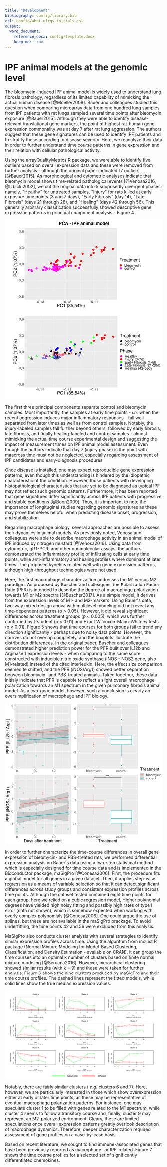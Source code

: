 ```yaml
---
title: "Development"
bibliography: config/library.bib
csl: config/abnt-ufrgs-initials.csl
output: 
  word_document:
    reference_docx: config/template.docx
    keep_md: true
---
```





# IPF animal models at the genomic level

  The bleomycin-induced IPF animal model is widely used to understand lung fibrosis pathology, regardless of its limited capability of mimicking the actual human disease [@Moeller2008]. Bauer and colleagues studied this question when comparing microarray data from one hundred lung samples from IPF patients with rat lungs sampled several time points after bleomycin exposure [@Bauer2015]. Although they were able to identify disease-relevant translational gene markers, the point of highest rat-human gene expression commonality was at day 7 after rat lung aggression. The authors suggest that these gene signatures can be used to identify IPF patients and to stratify these according to disease severity. Here, we reanalyze their data in order to further understand time course patterns in gene expression and their relation with cellular pathological activity.
  
  Using the arrayQualityMetrics R package, we were able to identify five outliers based on overall expression data and these were removed from further analysis - although the original paper indicated 17 outliers [@Bauer2015]. As morphological and cytometric analyses indicate that bleomycin model shows time-related pathological events [@Venosa2016; @Izbicki2002], we cut the original data into 5 supposedly divergent phases: namely, "Healthy" for untreated samples, "Injury" for rats killed at early exposure time points (3 and 7 days), "Early Fibrosis" (day 14), "Late Fibrosis" (days 21 through 28), and "Healing" (days 42 through 56). This generally arbitrary classification successfully showed descriptive gene expression patterns in principal component analysis - Figure 4. 
  
![Figure 4 - Principal Component Analysis of gene expression from Bauer and colleagues data (2016).](Development_files/figure-docx/pca_bauer2015.png)
  
  The first three principal components separate control and bleomycin samples. Most importantly, the samples at early time points - _i.e._ when the recent aggression induces major inflammatory responses - fall well separated from later times as well as from control samples. Notably, the injury-labeled samples fall further beyond others, followed by early fibrosis, late fibrosis, and finally healing-labeled and control samples - almost mimicking the actual time course experimental design and suggesting the impact of measurement times on IPF animal model assessment. Even though the authors indicate that day 7 (injury phase) is the point with maacross time must not be neglected, especially regarding assessment of IPF candidates and early-diagnosis procedures. 
  
  Once disease is installed, one may expect reproducible gene expression patterns, even though this understanding is hindered by the idiopathic characteristic of the condition. However, those patients with developing histopathological characteristics that are yet to be diagnosed as typical IPF may not reflect such genomic patterns. Furthermore, it has been reported that gene signatures differ significantly across IPF patients with progressive and stable conditions [@Boon2009]. Thus, it is important to note the importance of longituginal studies regarding genomic signatures as these may prove themelves helpful when predicting disease onset, progression, and stabilization.

  Regarding macrophage biology, several approaches are possible to assess their dynamics in animal models. As previously noted, Venosa and colleagues were able to describe macrophage activity in an animal model of IPF induced by nitrogen mustard [@Venosa2016]. Using data from cytometric, qRT-PCR, and other nonmolecular assays, the authors demonstrated the inflammatory profile of infiltrating cells at early time points, while anti-inflammatory and healing profiles where dominant at later times. The proposed kynetics related well with gene expression patterns, although high-throughput technologies were not used. 
  
  Here, the first macrophage characterizaition addresses the M1 versus M2 paradigm. As proposed by Buscher and colleagues, the Polarization Factor Ratio (PFR) is intended to describe the degree of macrophage polarization towards M1 or M2 spectra [@Buscher2017]. As a simple model, it derives from the expression levels of M1- and M2-markers. Using Bauer's data, two-way mixed design anova with multilevel modeling did not reveal any time-dependent patterns (p > 0.05). However, it did reveal significant differences across treatment groups (p < 0.005), which was further confirmed by t-student (p < 0.01) and Exact Wilcoxon-Mann-Whitney tests (p < 0.01). Figure 5 shows that time courses for both groups fail to trend any direction significantly - perhaps due to noisy data points. However, the courves do not overlap completely, and the boxplots illustrate the distribution differences. In the original paper, Buscher and colleagues demonstrated higher prediction power for the PFR built over IL12b and Arginase 1 expression levels - when comparing to the same score constructed with inducible nitric oxide synthase (iNOS - NOS2 gene, also M1-related) instead of the cited interleukin. Here, the effect size comparison seemed te shifted, and the PFR (iNOS/Arg1) showed better separation between bleomycin- and PBS-treated animals. Taken together, these data initialy indicate that PFR is capable to reflect a slight overall macrophage polarization towards an M1 spectrum in the given pulmonary fibrosis animal model. As a two-gene model, however, such a conclusion is clearly an oversimplification of macrophage and IPF biology.
  
  ![Figure 5 - PFR with IPF animal model data from Bauer and colleagues. ** p = 0.007983; *** p = 4.335e-07 (Exact Wilcoxon-Mann-Whitney Test).](Development_files/figure-docx/pfr_bauer2015.png)
  
  In order to further characterize the time-course differences in overall gene expression of bleomycin- and PBS-treated rats, we performed differential expression analysis on Bauer's data using a two-step statistical method which is especially designed for time course data and is implemented in the Bioconductor package, maSigPro [@Conesa2006]. First, the procedure fits a global model for all genes in a given dataset. Then, it applies step-wise regression as a means of variable selection so that it can detect significant differences across study groups and consistent expression profiles across time points. Although the dataset tested contained eight time points for each group, here we relied on a cubic regression model, Higher polynomial degrees have yielded high noisy fitting and possibly high rates of type I error (data not shown), which is somehow expected when working with overly complex polynomials [@Conesa2006]. One could argue the use of splines, but these are not available in the maSigPro prackage. To avoid underfitting, the time points 42 and 56 were excluded from this analysis. 
  
  MaSigPro also conducts cluster analysis with several strategies to identify similar expression profiles across time. Using the algorithm from mclust R package (Normal Mixture Modeling for Model-Based Clustering, Classification, and Density Estimation - available on CRAN), it can group the time courses into an optimal k number of clusters based on finite normal mixture modeling [@Scrucca2016]. However, hierarchical clustering showed similar results (with k = 9) and these were taken for further analysis. Figure 6 shows the nine clusters produced by maSigPro and their time course profiles. The dashed lines represent the fitted models, while solid lines show the true median expression values. 
  
  ![Figure 6 - Hierarchical clustering reveals time course expression profiles of differentially expressed genes in IPF animal model.](Development_files/figure-docx/hclust_bauer2015.png)
  
  
  Notably, there are fairly similar clusters ( _e.g._ clusters 6 and 7). Here, however, we are particularly interested in those which show overexpression either at early or later time points, as these may be representative of eventual macrophage polarization patterns. For instance, one may speculate cluster 1 to be filled with genes related to the M1 spectrum, while cluster 4 seems to follow a transitory course and, finally, cluster 9 may represent an M2-polarized enrironment. Cleary, these are limited speculations once overall expression patterns greatly overlook description of macrophage dynamics. Therefore, deeper characterization required assessment of gene profiles on a case-by-case basis.
  
  Based on recent literature, we sought to find immune-associated genes that have been previously reported as macrophage- or IPF-related. Figure 7 shows the time course profiles for a selected set of significantly differentiated chemokines. 
  
  
  

